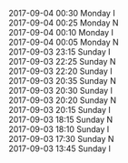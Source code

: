 2017-09-04 00:30 Monday  I  
2017-09-04 00:25 Monday  N  
2017-09-04 00:10 Monday  I  
2017-09-04 00:05 Monday  N  
2017-09-03 23:15 Sunday  I  
2017-09-03 22:25 Sunday  N  
2017-09-03 22:20 Sunday  I  
2017-09-03 20:35 Sunday  N  
2017-09-03 20:30 Sunday  I  
2017-09-03 20:20 Sunday  N  
2017-09-03 20:15 Sunday  I  
2017-09-03 18:15 Sunday  N  
2017-09-03 18:10 Sunday  I  
2017-09-03 17:30 Sunday  N  
2017-09-03 13:45 Sunday  I  
